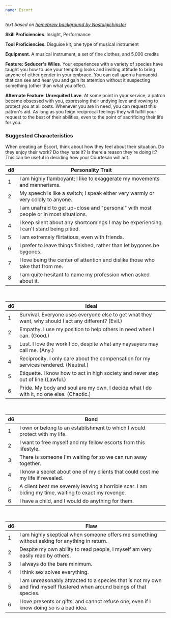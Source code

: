 ```yaml
---
name: Escort
---
```

_text based on [homebrew background by Nostalgichipster](https://www.dndbeyond.com/characters/backgrounds/6174-courtesan)_

__Skill Proficiencies__. Insight, Performance

__Tool Proficiencies__. Disguise kit, one type of musical instrument

__Equipment__. A musical instrument, a set of fine clothes, and 5,000 credits

__Feature: Seducer's Wiles__. Your experiences with a variety of species have taught you how to use your tempting looks and inviting
attitude to bring anyone of either gender in your embrace. You can call upon a humanoid that can see and hear you and gain its attention
without it suspecting something (other than what you offer).

__Alternate Feature: Unrequited Love__. At some point in your service, a patron became obsessed with you, expressing their undying
love and vowing to protect you at all costs. Whenever you are in need, you can request this patron's aid. As long as you feign
reciprocal feelings they will fulfill your request to the best of their abilities, even to the point of sacrificing their life for you.

<div class="hr"></div>

### Suggested Characteristics
When creating an Escort, think about how they feel about their situation. Do they enjoy their work? Do they hate it?
Is there a reason they're doing it? This can be useful in deciding how your Courtesan will act.

d8 | Personality Trait
--- | ---
1 | I am highly flamboyant; I like to exaggerate my movements and mannerisms.
2 | My speech is like a switch; I speak either very warmly or very coldly to anyone.
3 | I am unafraid to get up-close and "personal" with most people or in most situations.
4 | I keep silent about any shortcomings I may be experiencing. I can't stand being pitied.
5 | I am extremely flirtatious, even with friends.
6 | I prefer to leave things finished, rather than let bygones be bygones.
7 | I love being the center of attention and dislike those who take that from me.
8 | I am quite hesitant to name my profession when asked about it.

<br>

d6 | Ideal
--- | ---
1 | Survival. Everyone uses everyone else to get what they want, why should I act any different? (Evil.)
2 | Empathy. I use my position to help others in need when I can. (Good.)
3	| Lust. I love the work I do, despite what any naysayers may call me. (Any.)
4 | Reciprocity. I only care about the compensation for my services rendered. (Neutral.)
5 | Etiquette. I know how to act in high society and never step out of line (Lawful.)
6 | Pride. My body and soul are my own, I decide what I do with it, no one else. (Chaotic.)

<br>

d6 | Bond
--- | ---
1 | I own or belong to an establishment to which I would protect with my life.
2 | I want to free myself and my fellow escorts from this lifestyle.
3 | There is someone I'm waiting for so we can run away together.
4 | I know a secret about one of my clients that could cost me my life if revealed.
5 | A client beat me severely leaving a horrible scar. I am biding my time, waiting to exact my revenge.
6 | I have a child, and I would do anything for them.

<br>

d6 | Flaw
--- | ---
1 | I am highly skeptical when someone offers me something without asking for anything in return.
2 | Despite my own ability to read people, I myself am very easily read by others.
3 | I always do the bare minimum.
4 | I think sex solves everything.
5 | I am unreasonably attracted to a species that is not my own and find myself flustered when around beings of that species.
6 | I love presents or gifts, and cannot refuse one, even if I know doing so is a bad idea.

